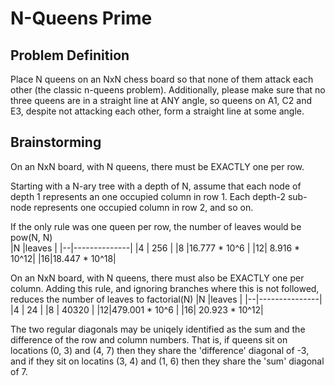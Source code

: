 # N-Queens Prime
  
## Problem Definition

Place N queens on an NxN chess board so that none of them attack each other
(the classic n-queens problem). Additionally, please make sure that no three
queens are in a straight line at ANY angle, so queens on A1, C2 and E3, despite
not attacking each other, form a straight line at some angle.

## Brainstorming

On an NxN board, with N queens, there must be EXACTLY one per row.

Starting with a N-ary tree with a depth of N, assume that each node of depth 1
represents an one occupied column in row 1.  Each depth-2 sub-node represents
one occupied column in row 2, and so on.

If the only rule was one queen per row, the number of leaves would be pow(N, N)  
|N |leaves        |
|--|--------------|
|4 |   256        |
|8 |16.777 * 10^6 |
|12| 8.916 * 10^12|
|16|18.447 * 10^18|

On an NxN board, with N queens, there must also be EXACTLY one per column.
Adding this rule, and ignoring branches where this is not followed, reduces
the number of leaves to factorial(N)
|N |leaves         |
|--|---------------|
|4 |     24        |
|8 |  40320        |
|12|479.001 * 10^6 |
|16| 20.923 * 10^12|

The two regular diagonals may be uniqely identified as the sum and the
difference of the row and column numbers.  That is, if queens sit on locations
(0, 3) and (4, 7) then they share the 'difference' diagonal of -3, and if they
sit on locatins (3, 4) and (1, 6) then they share the 'sum' diagonal of 7.
